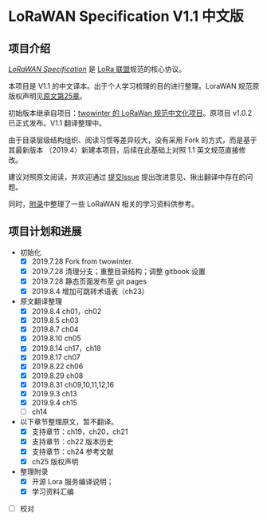 
# LoRaWAN Specification V1.1 中文版

## 项目介绍

[*LoRaWAN Specification*](https://lora-alliance.org/resource-hub/lorawanr-specification-v11) 是 [LoRa 联盟](https://lora-alliance.org)规范的核心协议。

本项目是 V1.1 的中文译本。出于个人学习梳理的目的进行整理。LoraWAN 规范原版权声明见[原文第25章](contents/ch25/)。

初始版本继承自项目：[twowinter 的 LoRaWan 规范中文化项目][twowinter]。原项目 v1.0.2 已正式发布。V1.1 翻译整理中。

由于目录层级结构组织、阅读习惯等差异较大，没有采用 Fork 的方式，而是基于其最新版本 （2019.4）新建本项目，后续在此基础上对照 1.1 英文规范直接修改。

建议对照原文阅读，并欢迎通过 [提交Issue](https://github.com/deltacat/lorawan-spec-v1.1-cn/issues) 提出改进意见、揪出翻译中存在的问题。

同时，[附录](contents/appendix/README.md)中整理了一些 LoRaWAN 相关的学习资料供参考。

## 项目计划和进展

- 初始化
    - [x] 2019.7.28 Fork from twowinter.
    - [x] 2019.7.28 清理分支；重整目录结构；调整 gitbook 设置
    - [x] 2019.7.28 静态页面发布至 git pages
    - [x] 2019.8.4 增加可跳转术语表（ch23）
- 原文翻译整理
    - [x] 2019.8.4 ch01，ch02
    - [x] 2019.8.5 ch03
    - [x] 2019.8.7 ch04
    - [x] 2019.8.10 ch05
    - [x] 2019.8.14 ch17，ch18
    - [x] 2019.8.17 ch07
    - [x] 2019.8.22 ch06
    - [x] 2019.8.29 ch08
    - [x] 2019.8.31 ch09,10,11,12,16
    - [x] 2019.9.3 ch13
    - [x] 2019.9.4 ch15
    - [ ] ch14
- 以下章节整理原文，暂不翻译。
    - [x] 支持章节：ch19，ch20，ch21
    - [x] 支持章节：ch22 版本历史
    - [x] 支持章节：ch24 参考文献
    - [x] ch25 版权声明
- 整理附录
    - [x] 开源 Lora 服务编译说明；
    - [x] 学习资料汇编
- [ ] 校对

[//]: #(以下为注释、链接)

[twowinter]: https://github.com/twowinter/LoRaWAN-Specification_ZH_CN


